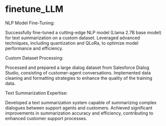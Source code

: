 # finetune_LLM

NLP Model Fine-Tuning:

Successfully fine-tuned a cutting-edge NLP model (Llama 2.7B base model) for text summarization on a custom dataset.
Leveraged advanced techniques, including quantization and QLoRa, to optimize model performance and efficiency.

Custom Dataset Processing:

Processed and prepared a large dialog dataset from Salesforce Dialog Studio, consisting of customer-agent conversations.
Implemented data cleaning and formatting strategies to enhance the quality of the training data.

Text Summarization Expertise:

Developed a text summarization system capable of summarizing complex dialogues between support agents and customers.
Achieved significant improvements in summarization accuracy and efficiency, contributing to enhanced customer support processes.
